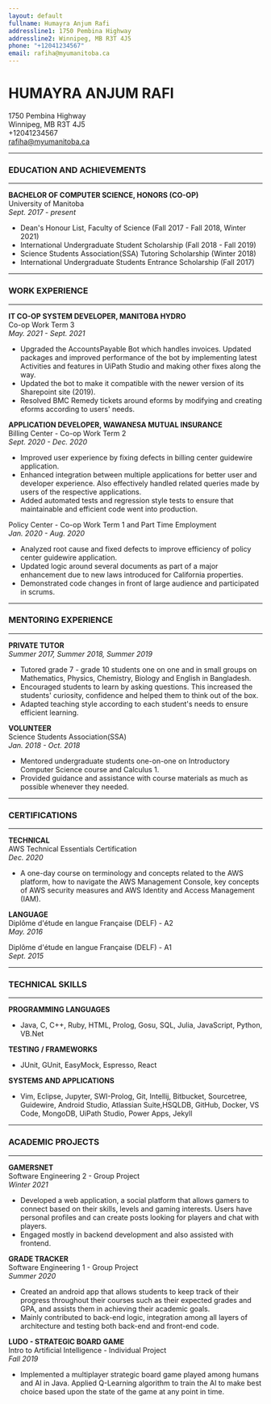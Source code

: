 ```yaml
---
layout: default
fullname: Humayra Anjum Rafi
addressline1: 1750 Pembina Highway
addressline2: Winnipeg, MB R3T 4J5
phone: "+12041234567"
email: rafiha@myumanitoba.ca
---
```


# **HUMAYRA ANJUM RAFI**

1750 Pembina Highway  
Winnipeg, MB R3T 4J5  
+12041234567  
rafiha@myumanitoba.ca  

* * *

### EDUCATION AND ACHIEVEMENTS

* * *

**BACHELOR OF COMPUTER SCIENCE, HONORS (CO-OP)**  
University of Manitoba  
_Sept. 2017 - present_

* Dean's Honour List, Faculty of Science (Fall 2017 - Fall 2018, Winter 2021)
* International Undergraduate Student Scholarship (Fall 2018 - Fall 2019)
* Science Students Association(SSA) Tutoring Scholarship (Winter 2018)
* International Undergraduate Students Entrance Scholarship (Fall 2017)

* * *

### WORK EXPERIENCE

* * *

**IT CO-OP SYSTEM DEVELOPER, MANITOBA HYDRO**  
Co-op Work Term 3  
_May. 2021 - Sept. 2021_

* Upgraded the AccountsPayable Bot which handles invoices. Updated packages and improved performance of the bot by implementing latest Activities and features in UiPath Studio and making other fixes along the way.
* Updated the bot to make it compatible with the newer version of its Sharepoint site (2019).
* Resolved BMC Remedy tickets around eforms by modifying and creating eforms according to users' needs.  

**APPLICATION DEVELOPER, WAWANESA MUTUAL INSURANCE**  
Billing Center - Co-op Work Term 2  
_Sept. 2020 - Dec. 2020_

* Improved user experience by fixing defects in billing center guidewire application.
* Enhanced integration between multiple applications for better user and developer experience. Also effectively handled related queries made by users of the respective applications.
* Added automated tests and regression style tests to ensure that maintainable and efficient code went into production.  

Policy Center - Co-op Work Term 1 and Part Time Employment  
_Jan. 2020 - Aug. 2020_

* Analyzed root cause and fixed defects to improve efficiency of policy center guidewire application.
* Updated logic around several documents as part of a major enhancement due to new laws introduced for California properties.
* Demonstrated code changes in front of large audience and participated in scrums.

* * *

### MENTORING EXPERIENCE

* * *

**PRIVATE TUTOR**  
_Summer 2017, Summer 2018, Summer 2019_  

* Tutored grade 7 - grade 10 students one on one and in small groups on Mathematics, Physics, Chemistry, Biology and English in Bangladesh.
* Encouraged students to learn by asking questions. This increased the students' curiosity, confidence and helped them to think out of the box.
* Adapted teaching style according to each student's needs to ensure efficient learning.  

**VOLUNTEER**  
Science Students Association(SSA)  
_Jan. 2018 - Oct. 2018_  

* Mentored undergraduate students one-on-one on Introductory Computer Science course and Calculus 1.
* Provided guidance and assistance with course materials as much as possible whenever they needed.

* * *

### CERTIFICATIONS

* * *

**TECHNICAL**  
AWS Technical Essentials Certification  
_Dec. 2020_

* A one-day course on terminology and concepts related to the AWS platform, how to navigate the AWS Management Console, key concepts of AWS security measures and AWS Identity and Access Management (IAM).

**LANGUAGE**  
Diplôme d'étude en langue Française (DELF) - A2  
_May. 2016_  

Diplôme d'étude en langue Française (DELF) - A1  
_Sept. 2015_

* * *

### TECHNICAL SKILLS

* * *

**PROGRAMMING LANGUAGES**

* Java, C, C++, Ruby, HTML, Prolog, Gosu, SQL, Julia, JavaScript, Python, VB.Net  

**TESTING / FRAMEWORKS**

* JUnit, GUnit, EasyMock, Espresso, React

**SYSTEMS AND APPLICATIONS**

* Vim, Eclipse, Jupyter, SWI-Prolog, Git, Intellij, Bitbucket, Sourcetree, Guidewire, Android Studio, Atlassian Suite,HSQLDB, GitHub, Docker, VS Code, MongoDB, UiPath Studio, Power Apps, Jekyll

* * *

### ACADEMIC PROJECTS

* * *

**GAMERSNET**  
Software Engineering 2 - Group Project  
_Winter 2021_

* Developed a web application, a social platform that allows gamers to connect based on their skills, levels and gaming interests. Users have personal profiles and can create posts looking for players and chat with players.
* Engaged mostly in backend development and also assisted with frontend.

**GRADE TRACKER**  
Software Engineering 1 - Group Project  
_Summer 2020_

* Created an android app that allows students to keep track of their progress throughout their courses such as their expected grades and GPA, and assists them in achieving their academic goals.
* Mainly contributed to back-end logic, integration among all layers of architecture and testing both back-end and front-end code.

**LUDO - STRATEGIC BOARD GAME**  
Intro to Artificial Intelligence - Individual Project  
_Fall 2019_

* Implemented a multiplayer strategic board game played among humans and AI in Java. Applied Q-Learning algorithm to train the AI to make best choice based upon the state of the game at any point in time.  

